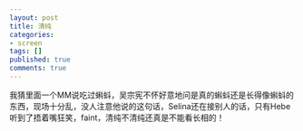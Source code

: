 ```yaml
---
layout: post
title: 清纯
categories:
- screen
tags: []
published: true
comments: true
---
```

<p>我猜里面一个MM说吃过蝌蚪，吴宗宪不怀好意地问是真的蝌蚪还是长得像蝌蚪的东西，现场十分乱，没人注意他说的这句话，Selina还在接别人的话，只有Hebe听到了捂着嘴狂笑，faint，清纯不清纯还真是不能看长相的！</p>
